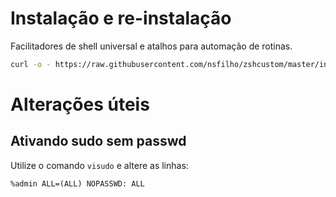 # Instalação e re-instalação

Facilitadores de shell universal e atalhos para automação de rotinas.

```sh
curl -o - https://raw.githubusercontent.com/nsfilho/zshcustom/master/install.sh | /bin/sh -
```

# Alterações úteis

## Ativando sudo sem passwd

Utilize o comando `visudo` e altere as linhas:

```
%admin ALL=(ALL) NOPASSWD: ALL
```
